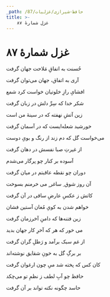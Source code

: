 ```yaml
---
_path: /حافظ-شیرازی/غزلیات/87
title: >-
    غزل شمارهٔ ۸۷
---
```

# غزل شمارهٔ ۸۷

<div class="b" id="bn1"><div class="m1"><p>حُسنت به اتفاقِ مَلاحت جهان گرفت</p></div>
<div class="m2"><p>آری به اتفاق، جهان می‌توان گرفت</p></div></div>
<div class="b" id="bn2"><div class="m1"><p>افشایِ رازِ خلوتیان خواست کرد شمع</p></div>
<div class="m2"><p>شکر خدا که سِرِّ دلش در زبان گرفت</p></div></div>
<div class="b" id="bn3"><div class="m1"><p>زین آتشِ نهفته که در سینهٔ من است</p></div>
<div class="m2"><p>خورشید شعله‌ایست که در آسمان گرفت</p></div></div>
<div class="b" id="bn4"><div class="m1"><p>می‌خواست گل که دم زند از رنگ و بویِ دوست</p></div>
<div class="m2"><p>از غیرتِ صبا نفسش در دهان گرفت</p></div></div>
<div class="b" id="bn5"><div class="m1"><p>آسوده بر کنار چو پرگار می‌شدم</p></div>
<div class="m2"><p>دوران چو نقطه عاقبتم در میان گرفت</p></div></div>
<div class="b" id="bn6"><div class="m1"><p>آن روز شوق ِ ساغر ِِ می خرمنم بسوخت</p></div>
<div class="m2"><p>کاتش ز عکسِ عارضِ ساقی در آن گرفت</p></div></div>
<div class="b" id="bn7"><div class="m1"><p>خواهم شدن به کویِ مُغان آستین فشان</p></div>
<div class="m2"><p>زین فتنه‌ها که دامنِ آخرزمان گرفت</p></div></div>
<div class="b" id="bn8"><div class="m1"><p>می خور که هر که آخرِ کار جهان بدید</p></div>
<div class="m2"><p>از غم سبک برآمد و رَطلِ گران گرفت</p></div></div>
<div class="b" id="bn9"><div class="m1"><p>بر برگِ گل به خونِ شقایق نوشته‌اند</p></div>
<div class="m2"><p>کان کس که پخته شد میِ چون ارغوان گرفت</p></div></div>
<div class="b" id="bn10"><div class="m1"><p>حافظ چو آبِ لطف ز نظمِ تو می‌چکد</p></div>
<div class="m2"><p>حاسد چگونه نکته تواند بر آن گرفت</p></div></div>
